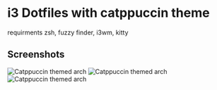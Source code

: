 # i3 Dotfiles with catppuccin theme

requirments zsh, fuzzy finder, i3wm, kitty

## Screenshots
![Catppuccin themed arch](https://github.com/CyanCipher/i3-dotfiles/screenshots/image.png)
![Catppuccin themed arch](https://github.com/CyanCipher/i3-dotfiles/screenshots/image2.png)
![Catppuccin themed arch](https://github.com/CyanCipher/i3-dotfiles/screenshots/image3.png)
